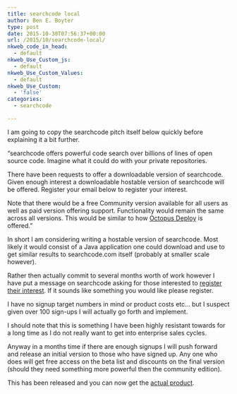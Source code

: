 ```yaml
---
title: searchcode local
author: Ben E. Boyter
type: post
date: 2015-10-30T07:56:37+00:00
url: /2015/10/searchcode-local/
nkweb_code_in_head:
  - default
nkweb_Use_Custom_js:
  - default
nkweb_Use_Custom_Values:
  - default
nkweb_Use_Custom:
  - 'false'
categories:
  - searchcode

---
```

I am going to copy the searchcode pitch itself below quickly before explaining it a bit further.

&#8220;searchcode offers powerful code search over billions of lines of open source code. Imagine what it could do with your private repositories.

There have been requests to offer a downloadable version of searchcode. Given enough interest a downloadable hostable version of searchcode will be offered. Register your email below to register your interest.

Note that there would be a free Community version available for all users as well as paid version offering support. Functionality would remain the same across all versions. This would be similar to how [Octopus Deploy][1] is offered.&#8221;

In short I am considering writing a hostable version of searchcode. Most likely it would consist of a Java application one could download and use to get similar results to searchcode.com itself (probably at smaller scale however).

Rather then actually commit to several months worth of work however I have put a message on searchcode asking for those interested to [register their interest][2]. If it sounds like something you would like please register.

I have no signup target numbers in mind or product costs etc&#8230; but I suspect given over 100 sign-ups I will actually go forth and implement.

I should note that this is something I have been highly resistant towards for a long time as I do not really want to get into enterprise sales cycles.

Anyway in a months time if there are enough signups I will push forward and release an initial version to those who have signed up. Any one who does will get free access on the beta list and discounts on the final version (should they need something more powerful then the community edition).

This has been released and you can now get the [actual product][2].

 [1]: https://octopus.com/purchase
 [2]: https://searchcode.com/product/